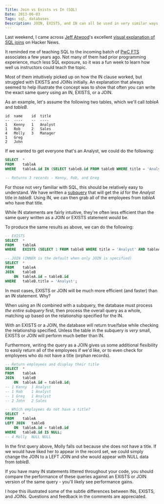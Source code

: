 ```yaml
---
Title: Join vs Exists vs In (SQL)
Date: 2013-06-03
Tags: sql, databases
Description: JOIN, EXISTS, and IN can all be used in very similar ways. This post dives into how each works and explains why one might be more beneficial than the others.
---
```


Last weekend, I came across [Jeff Atwood](http://en.wikipedia.org/wiki/Jeff_Atwood)'s excellent [visual explanation of SQL joins](http://www.codinghorror.com/blog/2007/10/a-visual-explanation-of-sql-joins.html) on Hacker News.

It reminded me of teaching SQL to the incoming batch of [PwC FTS](http://www.pwc.com/us/en/forensic-services/technology-solutions.jhtml) associates a few years ago.  Not many of them had prior programming experience, much less SQL exposure, so it was a fun week to learn how well us instructors could teach the topic.

Most of them intuitively picked up on how the IN clause worked, but struggled with EXISTS and JOINs initially.  An explanation that always seemed to help illustrate the concept was to show that often you can write the exact same query using an IN, EXISTS, or a JOIN.

As an example, let's assume the following two tables, which we'll call _tableA_ and _tableB_.

```
id  name    id  title
--  ----    --  ----
1   Kenny   1   Analyst
1   Rob     2   Sales
4   Molly   3   Manager
1   Greg
2   John
```

If we wanted to get everyone that's an Analyst, we could do the following:
```sql
SELECT  *
FROM    tableA
WHERE   tableA.id IN (SELECT tableB.id FROM tableB WHERE title = 'Analyst');

-- Returns 3 records - Kenny, Rob, and Greg
```
For those not very familiar with SQL, this should be relatively easy to understand.  We have written a [subquery](http://en.wikipedia.org/wiki/Correlated_subquery) that will get the _id_ for the _Analyst_ title in _tableB_.  Using IN, we can then grab all of the employees from _tableA_ who have that title.

While IN statements are fairly intuitive, they're often less efficient than the same query written as a JOIN or EXISTS statement would be.

To produce the same results as above, we can do the following:
```sql
-- EXISTS
SELECT  *
FROM    tableA
WHERE   EXISTS (SELECT 1 FROM tableB WHERE title = 'Analyst' AND tableA.id = tableB.id);

-- JOIN (INNER is the default when only JOIN is specified)
SELECT  *
FROM    tableA
JOIN    tableB
    ON  tableA.id = tableB.id
WHERE   tableB.title = 'Analyst';
```
In most cases, EXISTS or JOIN will be much more efficient (and faster) than an IN statement.  Why?

When using an IN combined with a subquery, the database must process _the entire subquery_ first, then process the overall query as a whole, matching up based on the relationship specified for the IN.

With an EXISTS or a JOIN, the database will return true/false while checking the relationship specified.  Unless the table in the subquery is _very_ small, EXISTS or JOIN will perform much better than IN.

Furthermore, writing the query as a JOIN gives us some additional flexibility to easily return all of the employees if we'd like, or to even check for employees who do not have a title (orphan records).

```sql
-- Return employees and display their title
SELECT  *
FROM    tableA
JOIN    tableB
    ON  tableA.id = tableB.id;
-- 1 Kenny  1 Analyst
-- 1 Rob    1 Analyst
-- 1 Greg   1 Analyst
-- 2 John   2 Sales

-- Which employees do not have a title?
SELECT  *
FROM    tableA
LEFT JOIN   tableB
    ON  tableA.id = tableB.id
WHERE   tableB.id IS NULL;
-- 4 Molly  NULL NULL
```
In the first query above, Molly falls out because she does not have a title.  If we would have liked her to appear in the record set, we could simply change the JOIN to a LEFT JOIN and she would appear with NULL data from _tableB_.

If you have many IN statements littered throughout your code, you should compare the performance of these queries against an EXISTS or JOIN version of the same query - you'll likely see performance gains.

I hope this illustrated some of the subtle differences between INs, EXISTS, and JOINs.  Questions and feedback in the comments are appreciated.